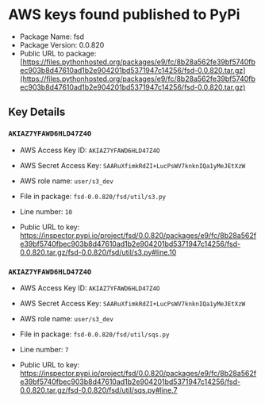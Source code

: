 # AWS keys found published to PyPi

* Package Name: fsd
* Package Version: 0.0.820
* Public URL to package: [https://files.pythonhosted.org/packages/e9/fc/8b28a562fe39bf5740fbec903b8d47610ad1b2e904201bd5371947c14256/fsd-0.0.820.tar.gz](https://files.pythonhosted.org/packages/e9/fc/8b28a562fe39bf5740fbec903b8d47610ad1b2e904201bd5371947c14256/fsd-0.0.820.tar.gz)

## Key Details

### `AKIAZ7YFAWD6HLD47Z4O`

* AWS Access Key ID: `AKIAZ7YFAWD6HLD47Z4O`
* AWS Secret Access Key: `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` 
* AWS role name: `user/s3_dev`
* File in package: `fsd-0.0.820/fsd/util/s3.py`
* Line number: `10`

* Public URL to key: https://inspector.pypi.io/project/fsd/0.0.820/packages/e9/fc/8b28a562fe39bf5740fbec903b8d47610ad1b2e904201bd5371947c14256/fsd-0.0.820.tar.gz/fsd-0.0.820/fsd/util/s3.py#line.10



### `AKIAZ7YFAWD6HLD47Z4O`

* AWS Access Key ID: `AKIAZ7YFAWD6HLD47Z4O`
* AWS Secret Access Key: `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` 
* AWS role name: `user/s3_dev`
* File in package: `fsd-0.0.820/fsd/util/sqs.py`
* Line number: `7`

* Public URL to key: https://inspector.pypi.io/project/fsd/0.0.820/packages/e9/fc/8b28a562fe39bf5740fbec903b8d47610ad1b2e904201bd5371947c14256/fsd-0.0.820.tar.gz/fsd-0.0.820/fsd/util/sqs.py#line.7



